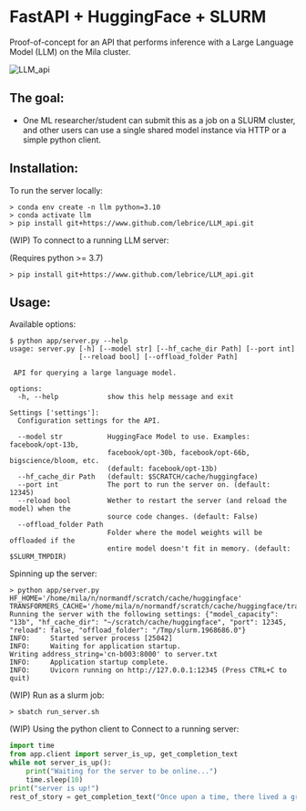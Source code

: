 # FastAPI + HuggingFace + SLURM

Proof-of-concept for an API that performs inference with a Large Language Model (LLM) on the Mila cluster.

![LLM_api](https://user-images.githubusercontent.com/13387299/184188304-3ce82a7f-29a6-49ed-86ba-4842db4e207e.png)

## The goal:

- One ML researcher/student can submit this as a job on a SLURM cluster, and other users can use a single shared model instance via HTTP or a simple python client.

## Installation:

To run the server locally:

```console
> conda env create -n llm python=3.10
> conda activate llm
> pip install git+https://www.github.com/lebrice/LLM_api.git
```

(WIP) To connect to a running LLM server:

(Requires python >= 3.7)
```console
> pip install git+https://www.github.com/lebrice/LLM_api.git
```


## Usage:

Available options:
```console
$ python app/server.py --help
usage: server.py [-h] [--model str] [--hf_cache_dir Path] [--port int]
                 [--reload bool] [--offload_folder Path]

 API for querying a large language model. 

options:
  -h, --help            show this help message and exit

Settings ['settings']:
  Configuration settings for the API.

  --model str           HuggingFace Model to use. Examples: facebook/opt-13b,
                        facebook/opt-30b, facebook/opt-66b, bigscience/bloom, etc.
                        (default: facebook/opt-13b)
  --hf_cache_dir Path   (default: $SCRATCH/cache/huggingface)
  --port int            The port to run the server on. (default: 12345)
  --reload bool         Wether to restart the server (and reload the model) when the
                        source code changes. (default: False)
  --offload_folder Path
                        Folder where the model weights will be offloaded if the
                        entire model doesn't fit in memory. (default: $SLURM_TMPDIR)
```

Spinning up the server:
```console
> python app/server.py
HF_HOME='/home/mila/n/normandf/scratch/cache/huggingface'
TRANSFORMERS_CACHE='/home/mila/n/normandf/scratch/cache/huggingface/transformers'
Running the server with the following settings: {"model_capacity": "13b", "hf_cache_dir": "~/scratch/cache/huggingface", "port": 12345, "reload": false, "offload_folder": "/Tmp/slurm.1968686.0"}
INFO:     Started server process [25042]
INFO:     Waiting for application startup.
Writing address_string='cn-b003:8000' to server.txt
INFO:     Application startup complete.
INFO:     Uvicorn running on http://127.0.0.1:12345 (Press CTRL+C to quit)
```

(WIP) Run as a slurm job:

```console
> sbatch run_server.sh
```

(WIP) Using the python client to Connect to a running server:

```python
import time
from app.client import server_is_up, get_completion_text
while not server_is_up():
    print("Waiting for the server to be online...")
    time.sleep(10)
print("server is up!")
rest_of_story = get_completion_text("Once upon a time, there lived a great wizard.")
```
